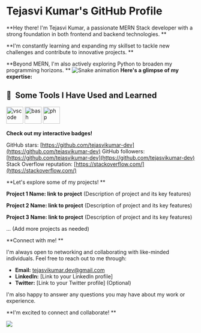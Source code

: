 ## <h1>Tejasvi Kumar's GitHub Profile</h1> 

**Hey there!  I'm Tejasvi Kumar, a passionate MERN Stack developer  with a strong foundation in both frontend and backend technologies. **

**I'm constantly learning and expanding my skillset to tackle new challenges and contribute to innovative projects. **

**Beyond MERN, I'm also actively exploring Python to broaden my programming horizons. **
![Snake animation](https://github.com/Tejasvibihari/Tejasvibihari/blob/output/github-contribution-grid-snake.svg)
**Here's a glimpse of my expertise:**

<h2> 🚀 &nbsp;Some Tools I Have Used and Learned</h2>
<p align="left">
<img src="https://cdn.jsdelivr.net/gh/devicons/devicon/icons/vscode/vscode-original.svg" alt="vscode" width="45" height="45"/>
<img src="https://cdn.jsdelivr.net/gh/devicons/devicon/icons/bash/bash-original.svg" alt="bash" width="45" height="45"/>
<img src="https://cdn.jsdelivr.net/gh/devicons/devicon/icons/php/php-original.svg" alt="php" width="45" height="45"/>
</p>

**Check out my interactive badges!**

GitHub stars: [https://github.com/tejasvikumar-dev](https://github.com/tejasvikumar-dev)
GitHub followers: [https://github.com/tejasvikumar-dev](https://github.com/tejasvikumar-dev)
Stack Overflow reputation: [https://stackoverflow.com/](https://stackoverflow.com/)

**Let's explore some of my projects! **

**Project 1 Name: link to project** (Description of project and its key features)

**Project 2 Name: link to project** (Description of project and its key features)

**Project 3 Name: link to project** (Description of project and its key features)

... (Add more projects as needed)

**Connect with me! **

I'm always open to networking and collaborating with like-minded individuals. Feel free to reach out to me through:

* **Email:** tejasvikumar.dev@gmail.com
* **LinkedIn:** [Link to your LinkedIn profile]
* **Twitter:** [Link to your Twitter profile] (Optional)

I'm also happy to answer any questions you may have about my work or experience.

**I'm excited to connect and collaborate! **



![](https://leetcard.jacoblin.cool/tejasvibihari2000?ext=heatmap)
